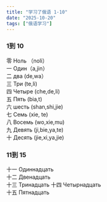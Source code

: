 ```yaml
---
title: "学习了俄语 1-10"
date: "2025-10-20"
tags: ["俄语学习"]
---
```

### 1到 10
零 Ноль （noli）  
一 Один（a,jin）  
二 два (de,wa）  
三 Три (te,li)  
四 Четыре (che,de,li)  
五 Пять (bia,t)  
六 шесть (shan,shi,jie)  
七 Семь (xie, te)  
八 Восемь (wo,xie,mu)  
九 Девять (ji,bie,ya,te)  
十 Десять (jie,xi,ya,jie)  

### 11到 15
十一 Одиннадцать  
十二 Двенадцать  
十三 Тринадцать
十四 Четырнадцать  
十五 Пятнадцать  

